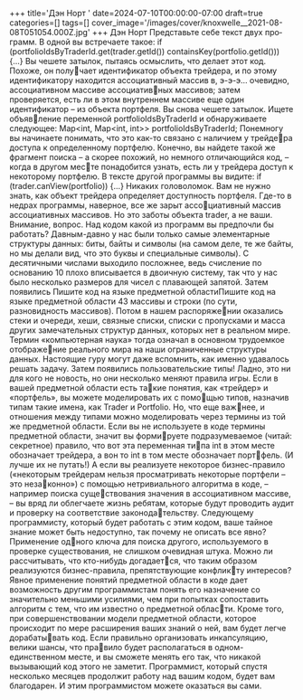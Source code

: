 +++
title='Дэн Норт '
date=2024-07-10T00:00:00-07:00
draft=true
categories=[]
tags=[]
cover_image='/images/cover/knoxwelle__2021-08-08T051054.000Z.jpg'
+++
Дэн Норт 
Пред­ставь­те се­бе текст двух про­грамм. В одной вы встречаете такое:
if (portfolioIdsByTraderId.get(trader.getId())
 containsKey(portfolio.getId())) {...}
Вы чешете затылок, пытаясь осмыслить, что делает этот код. Похоже, он получает идентификатор объекта трейдера, и по этому идентификатору находится 
ассоциативный массив в, э-э-э… очевидно, ассоциативном массиве ассоциативных массивов; затем проверяется, есть ли в этом внутреннем массиве еще один 
идентификатор – из объекта портфеля. Вы снова чешете затылок. Ищете объявление переменной portfolioIdsByTraderId и обнаруживаете следующее:
Map<int, Map<int, int>> portfolioIdsByTraderId;
Понемногу вы начинаете понимать, что это как-то связано с наличием у трейдера доступа к определенному портфелю. Конечно, вы найдете такой же фрагмент 
поиска – а скорее похожий, но немного отличающийся код, – когда в другом месте понадобится узнать, есть ли у трейдера доступ к некоторому портфелю.
В тексте другой программы вы видите:
if (trader.canView(portfolio)) {...}
Никаких головоломок. Вам не нужно знать, как объект трейдера определяет 
доступность портфеля. Где-то в недрах программы, наверное, все же зарыт ассоциативный массив ассоциативных массивов. Но это заботы объекта trader, а не 
ваши.
Внимание, вопрос. Над кодом какой из программ вы предпочли бы работать?
Давным-давно у нас были только самые элементарные структуры данных: биты, 
байты и символы (на самом деле, те же байты, но мы делали вид, что это буквы 
и специальные символы). С десятичными числами выходило посложнее, ведь 
счисление по основанию 10 плохо вписывается в двоичную систему, так что у нас 
было несколько размеров для чисел с плавающей запятой. Затем появились 
Пишите код 
на языке предметной областиПишите код на языке предметной области 43
массивы и строки (по сути, разновидность массивов). Потом в нашем распоряжении оказались стеки и очереди, хеши, связные списки, списки с пропусками 
и масса других замечательных структур данных, которых нет в реальном мире. 
Термин «компьютерная наука» тогда означал в основном трудоемкое отображение реального мира на наши ограниченные структуры данных. Настоящие гуру 
могут даже вспомнить, как именно удавалось решать задачу.
Затем появились пользовательские типы! Ладно, это ни для кого не новость, но 
они несколько меняют правила игры. Если в вашей предметной области есть такие понятия, как «трейдер» и «портфель», вы можете моделировать их с помощью типов, назначив типам такие имена, как Trader и Portfolio. Но, что еще важнее, и отношения между типами можно моделировать через термины из той же 
предметной области.
Если вы не используете в коде термины предметной области, значит вы формируете подразумеваемое (читай: секретное) правило, что вот эта переменная типа int в этом месте обозначает трейдера, а вон то int в том месте обозначает портфель. (И лучше их не путать!) А если вы реализуете некоторое бизнес-правило 
(«некоторым трейдерам нельзя просматривать некоторые портфели – это незаконно») с помощью нетривиального алгоритма в коде, – например поиска существования значения в ассоциативном массиве, – вы вряд ли облегчаете жизнь 
ребятам, которые будут проводить аудит и проверку на соответствие законодательству.
Следующему программисту, который будет работать с этим кодом, ваше тайное 
знание может быть недоступно, так почему не описать все явно? Применение одного ключа для поиска другого, используемого в проверке существования, не 
слишком очевидная штука. Можно ли рассчитывать, что кто-нибудь догадается, что таким образом реализуются бизнес-правила, препятствующие конфликту интересов?
Явное применение понятий предметной области в коде дает возможность другим 
программистам понять его назначение со значительно меньшими усилиями, чем 
при попытках сопоставить алгоритм с тем, что им известно о предметной области. Кроме того, при совершенствовании модели предметной области, которое 
происходит по мере расширения ваших знаний о ней, вам будет легче дорабатывать код. Если правильно организовать инкапсуляцию, велики шансы, что правило будет располагаться в одном-единственном месте, и вы сможете менять его 
так, что никакой вызывающий код этого не заметит.
Программист, который спустя несколько месяцев продолжит работу над вашим 
кодом, будет вам благодарен. И этим программистом можете оказаться вы сами.